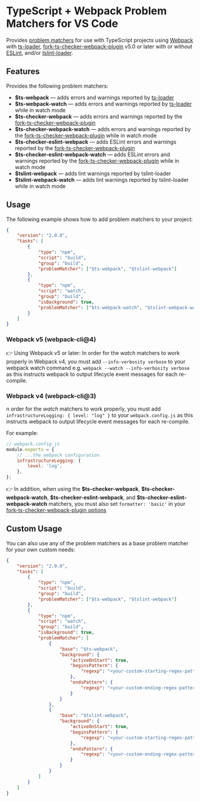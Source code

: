 # TypeScript + Webpack Problem Matchers for VS Code

Provides [problem matchers](https://code.visualstudio.com/docs/editor/tasks#_processing-task-output-with-problem-matchers) for use with TypeScript projects using [Webpack](https://webpack.js.org/) with [ts-loader](https://github.com/TypeStrong/ts-loader), [fork-ts-checker-webpack-plugin](https://github.com/TypeStrong/fork-ts-checker-webpack-plugin) v5.0 or later with or without [ESLint](https://eslint.org/), and/or [tslint-loader](https://github.com/wbuchwalter/tslint-loader).

## Features

Provides the following problem matchers:

- **\$ts-webpack** &mdash; adds errors and warnings reported by [ts-loader](https://github.com/TypeStrong/ts-loader)
- **\$ts-webpack-watch** &mdash; adds errors and warnings reported by [ts-loader](https://github.com/TypeStrong/ts-loader) while in watch mode
- **\$ts-checker-webpack** &mdash; adds errors and warnings reported by the [fork-ts-checker-webpack-plugin](https://github.com/TypeStrong/fork-ts-checker-webpack-plugin)
- **\$ts-checker-webpack-watch** &mdash; adds errors and warnings reported by the [fork-ts-checker-webpack-plugin](https://github.com/TypeStrong/fork-ts-checker-webpack-plugin) while in watch mode
- **\$ts-checker-eslint-webpack** &mdash; adds ESLint errors and warnings reported by the [fork-ts-checker-webpack-plugin](https://github.com/TypeStrong/fork-ts-checker-webpack-plugin)
- **\$ts-checker-eslint-webpack-watch** &mdash; adds ESLint errors and warnings reported by the [fork-ts-checker-webpack-plugin](https://github.com/TypeStrong/fork-ts-checker-webpack-plugin) while in watch mode
- **\$tslint-webpack** &mdash; adds lint warnings reported by tslint-loader
- **\$tslint-webpack-watch** &mdash; adds lint warnings reported by tslint-loader while in watch mode

## Usage

The following example shows how to add problem matchers to your project:

```json
{
	"version": "2.0.0",
	"tasks": [
		{
			"type": "npm",
			"script": "build",
			"group": "build",
			"problemMatcher": ["$ts-webpack", "$tslint-webpack"]
		},
		{
			"type": "npm",
			"script": "watch",
			"group": "build",
			"isBackground": true,
			"problemMatcher": ["$ts-webpack-watch", "$tslint-webpack-watch"]
		}
	]
}
```

### Webpack v5 (webpack-cli@4)

👉 Using Webpack v5 or later: In order for the _watch_ matchers to work properly in Webpack v4, you must add `--info-verbosity verbose` to your webpack watch command e.g. `webpack --watch --info-verbosity verbose` as this instructs webpack to output lifecycle event messages for each re-compile.

### Webpack v4 (webpack-cli@3)

n order for the _watch_ matchers to work properly, you must add `infrastructureLogging: { level: "log" }` to your `webpack.config.js` as this instructs webpack to output lifecycle event messages for each re-compile.

For example:

```js
// webpack.config.js
module.exports = {
	// ...the webpack configuration
	infrastructureLogging: {
		level: 'log',
	},
};
```

👉 In addition, when using the **\$ts-checker-webpack**, **\$ts-checker-webpack-watch**, **\$ts-checker-eslint-webpack**, and **\$ts-checker-eslint-webpack-watch** matchers, you must also set `formatter: 'basic'` in your [fork-ts-checker-webpack-plugin options](https://github.com/TypeStrong/fork-ts-checker-webpack-plugin/tree/alpha#options)

## Custom Usage

You can also use any of the problem matchers as a base problem matcher for your own custom needs:

```json
{
	"version": "2.0.0",
	"tasks": [
		{
			"type": "npm",
			"script": "build",
			"group": "build",
			"problemMatcher": ["$ts-webpack", "$tslint-webpack"]
		},
		{
			"type": "npm",
			"script": "watch",
			"group": "build",
			"isBackground": true,
			"problemMatcher": [
				{
					"base": "$ts-webpack",
					"background": {
						"activeOnStart": true,
						"beginsPattern": {
							"regexp": "<your-custom-starting-regex-pattern here>"
						},
						"endsPattern": {
							"regexp": "<your-custom-ending-regex-pattern here>"
						}
					}
				},
				{
					"base": "$tslint-webpack",
					"background": {
						"activeOnStart": true,
						"beginsPattern": {
							"regexp": "<your-custom-starting-regex-pattern here>"
						},
						"endsPattern": {
							"regexp": "<your-custom-ending-regex-pattern here>"
						}
					}
				}
			]
		}
	]
}
```

